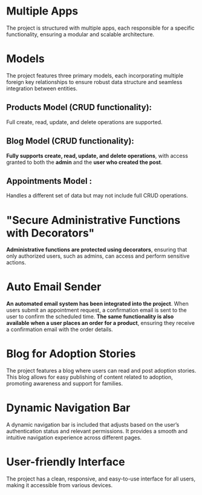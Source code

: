 # Multiple Apps

The project is structured with multiple apps, each responsible for a specific functionality, ensuring a modular and scalable architecture.

# Models

The project features three primary models, each incorporating multiple foreign key relationships to ensure robust data structure and seamless integration between entities.

## Products Model (CRUD functionality):
Full create, read, update, and delete operations are supported.

## Blog Model (CRUD functionality):
**Fully supports create, read, update, and delete operations**, with access granted to both the **admin** and the **user who created the post**.

## Appointments Model :
Handles a different set of data but may not include full CRUD operations.

# "Secure Administrative Functions with Decorators"

**Administrative functions are protected using decorators**, ensuring that only authorized users, such as admins, can access and perform sensitive actions.

# Auto Email Sender

**An automated email system has been integrated into the project**. When users submit an appointment request, a confirmation email is sent to the user to confirm the scheduled time. **The same functionality is also available when a user places an order for a product**, ensuring they receive a confirmation email with the order details.

# Blog for Adoption Stories

The project features a blog where users can read and post adoption stories. This blog allows for easy publishing of content related to adoption, promoting awareness and support for families.

# Dynamic Navigation Bar

A dynamic navigation bar is included that adjusts based on the user’s authentication status and relevant permissions. It provides a smooth and intuitive navigation experience across different pages.

# User-friendly Interface

The project has a clean, responsive, and easy-to-use interface for all users, making it accessible from various devices.
